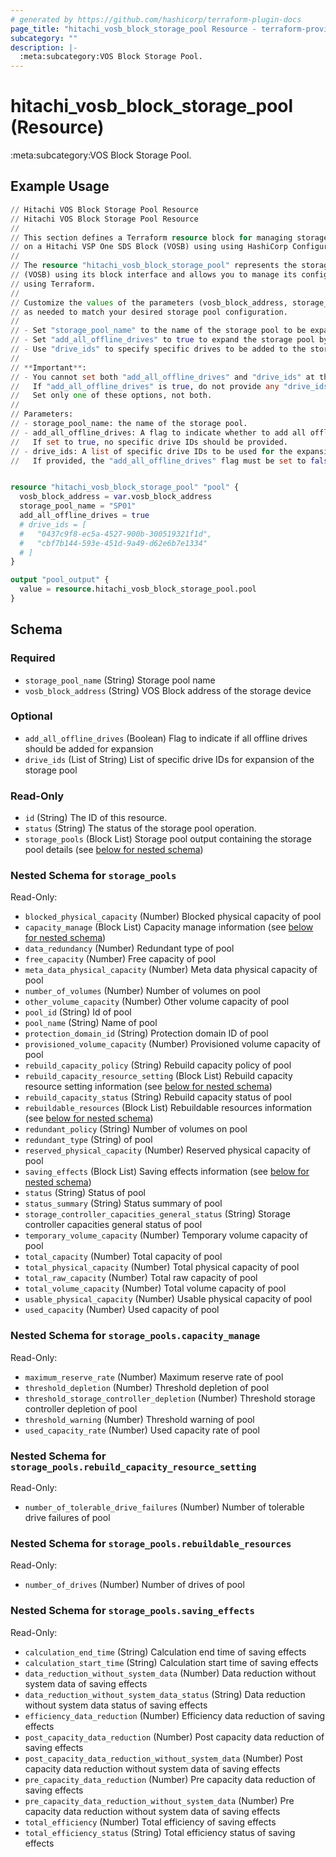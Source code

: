 ```yaml
---
# generated by https://github.com/hashicorp/terraform-plugin-docs
page_title: "hitachi_vosb_block_storage_pool Resource - terraform-provider-hitachi"
subcategory: ""
description: |-
  :meta:subcategory:VOS Block Storage Pool.
---
```


# hitachi_vosb_block_storage_pool (Resource)

:meta:subcategory:VOS Block Storage Pool.

## Example Usage

```terraform
// Hitachi VOS Block Storage Pool Resource
// Hitachi VOS Block Storage Pool Resource
//
// This section defines a Terraform resource block for managing storage pool
// on a Hitachi VSP One SDS Block (VOSB) using using HashiCorp Configuration Language (HCL).
//
// The resource "hitachi_vosb_block_storage_pool" represents the storage pool on a Hitachi VSP One SDS Block
// (VOSB) using its block interface and allows you to manage its configuration
// using Terraform.
//
// Customize the values of the parameters (vosb_block_address, storage_pool_name, add_offline_drives_to_pool, drive_ids) 
// as needed to match your desired storage pool configuration.
//
// - Set "storage_pool_name" to the name of the storage pool to be expanded.
// - Set "add_all_offline_drives" to true to expand the storage pool by adding all offline drives.
// - Use "drive_ids" to specify specific drives to be added to the storage pool.
//
// **Important**: 
// - You cannot set both "add_all_offline_drives" and "drive_ids" at the same time. 
//   If "add_all_offline_drives" is true, do not provide any "drive_ids", and vice versa. 
//   Set only one of these options, not both.
//
// Parameters:
// - storage_pool_name: the name of the storage pool.
// - add_all_offline_drives: A flag to indicate whether to add all offline drives to the storage pool for expansion.
//   If set to true, no specific drive IDs should be provided.
// - drive_ids: A list of specific drive IDs to be used for the expansion of the storage pool.
//   If provided, the "add_all_offline_drives" flag must be set to false.


resource "hitachi_vosb_block_storage_pool" "pool" {
  vosb_block_address = var.vosb_block_address
  storage_pool_name = "SP01"
  add_all_offline_drives = true
  # drive_ids = [
  #   "0437c9f8-ec5a-4527-900b-300519321f1d",
  #   "cbf7b144-593e-451d-9a49-d62e6b7e1334"
  # ]
}

output "pool_output" {
  value = resource.hitachi_vosb_block_storage_pool.pool
}
```

<!-- schema generated by tfplugindocs -->
## Schema

### Required

- `storage_pool_name` (String) Storage pool name
- `vosb_block_address` (String) VOS Block address of the storage device

### Optional

- `add_all_offline_drives` (Boolean) Flag to indicate if all offline drives should be added for expansion
- `drive_ids` (List of String) List of specific drive IDs for expansion of the storage pool

### Read-Only

- `id` (String) The ID of this resource.
- `status` (String) The status of the storage pool operation.
- `storage_pools` (Block List) Storage pool output containing the storage pool details (see [below for nested schema](#nestedblock--storage_pools))

<a id="nestedblock--storage_pools"></a>
### Nested Schema for `storage_pools`

Read-Only:

- `blocked_physical_capacity` (Number) Blocked physical capacity of pool
- `capacity_manage` (Block List) Capacity manage information (see [below for nested schema](#nestedblock--storage_pools--capacity_manage))
- `data_redundancy` (Number) Redundant type of pool
- `free_capacity` (Number) Free capacity of pool
- `meta_data_physical_capacity` (Number) Meta data physical capacity of pool
- `number_of_volumes` (Number) Number of volumes on pool
- `other_volume_capacity` (Number) Other volume capacity of pool
- `pool_id` (String) Id of pool
- `pool_name` (String) Name of pool
- `protection_domain_id` (String) Protection domain ID of pool
- `provisioned_volume_capacity` (Number) Provisioned volume capacity of pool
- `rebuild_capacity_policy` (String) Rebuild capacity policy of pool
- `rebuild_capacity_resource_setting` (Block List) Rebuild capacity resource setting information (see [below for nested schema](#nestedblock--storage_pools--rebuild_capacity_resource_setting))
- `rebuild_capacity_status` (String) Rebuild capacity status of pool
- `rebuildable_resources` (Block List) Rebuildable resources information (see [below for nested schema](#nestedblock--storage_pools--rebuildable_resources))
- `redundant_policy` (String) Number of volumes on pool
- `redundant_type` (String) of pool
- `reserved_physical_capacity` (Number) Reserved physical capacity of pool
- `saving_effects` (Block List) Saving effects information (see [below for nested schema](#nestedblock--storage_pools--saving_effects))
- `status` (String) Status of pool
- `status_summary` (String) Status summary of pool
- `storage_controller_capacities_general_status` (String) Storage controller capacities general status of pool
- `temporary_volume_capacity` (Number) Temporary volume capacity of pool
- `total_capacity` (Number) Total capacity of pool
- `total_physical_capacity` (Number) Total physical capacity of pool
- `total_raw_capacity` (Number) Total raw capacity of pool
- `total_volume_capacity` (Number) Total volume capacity of pool
- `usable_physical_capacity` (Number) Usable physical capacity of pool
- `used_capacity` (Number) Used capacity of pool

<a id="nestedblock--storage_pools--capacity_manage"></a>
### Nested Schema for `storage_pools.capacity_manage`

Read-Only:

- `maximum_reserve_rate` (Number) Maximum reserve rate of pool
- `threshold_depletion` (Number) Threshold depletion of pool
- `threshold_storage_controller_depletion` (Number) Threshold storage controller depletion of pool
- `threshold_warning` (Number) Threshold warning of pool
- `used_capacity_rate` (Number) Used capacity rate of pool


<a id="nestedblock--storage_pools--rebuild_capacity_resource_setting"></a>
### Nested Schema for `storage_pools.rebuild_capacity_resource_setting`

Read-Only:

- `number_of_tolerable_drive_failures` (Number) Number of tolerable drive failures of pool


<a id="nestedblock--storage_pools--rebuildable_resources"></a>
### Nested Schema for `storage_pools.rebuildable_resources`

Read-Only:

- `number_of_drives` (Number) Number of drives of pool


<a id="nestedblock--storage_pools--saving_effects"></a>
### Nested Schema for `storage_pools.saving_effects`

Read-Only:

- `calculation_end_time` (String) Calculation end time of saving effects
- `calculation_start_time` (String) Calculation start time of saving effects
- `data_reduction_without_system_data` (Number) Data reduction without system data of saving effects
- `data_reduction_without_system_data_status` (String) Data reduction without system data status of saving effects
- `efficiency_data_reduction` (Number) Efficiency data reduction of saving effects
- `post_capacity_data_reduction` (Number) Post capacity data reduction of saving effects
- `post_capacity_data_reduction_without_system_data` (Number) Post capacity data reduction without system data of saving effects
- `pre_capacity_data_reduction` (Number) Pre capacity data reduction of saving effects
- `pre_capacity_data_reduction_without_system_data` (Number) Pre capacity data reduction without system data of saving effects
- `total_efficiency` (Number) Total efficiency of saving effects
- `total_efficiency_status` (String) Total efficiency status of saving effects
